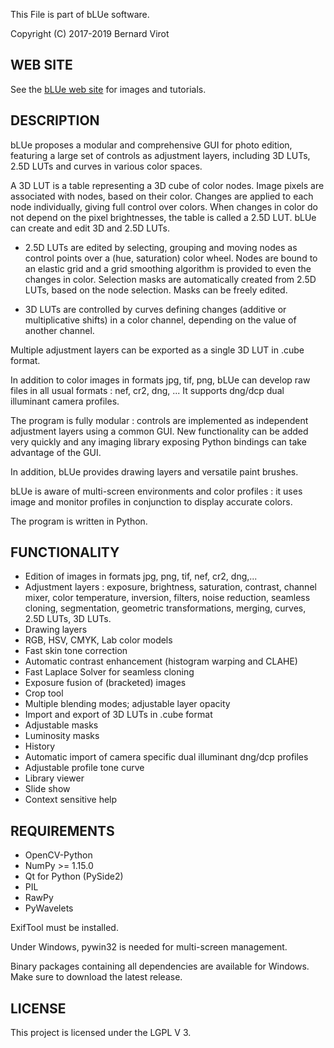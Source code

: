 This File is part of bLUe software.

Copyright (C) 2017-2019 Bernard Virot

## WEB SITE

See the [bLUe web site](http://bernard.virot.free.fr/) for images and tutorials.

## DESCRIPTION

 bLUe proposes a modular and comprehensive GUI for photo edition, featuring a large set of controls as adjustment layers, including
3D LUTs, 2.5D LUTs and curves in various color spaces.

A 3D LUT is a table representing a 3D cube of color nodes. Image pixels are associated
with nodes, based on their color. Changes are applied to each node individually,
giving full control over colors. When changes in color do not depend on the pixel brightnesses,
the table is called a 2.5D LUT. bLUe can create and edit 3D and 2.5D LUTs.

  * 2.5D LUTs are edited by selecting, grouping and moving nodes as control points over
a (hue, saturation) color wheel. Nodes are bound to an elastic grid and a grid smoothing algorithm is provided
to even the changes in color. Selection masks are automatically created from 2.5D LUTs, based on the node selection. 
Masks can be freely edited.

 * 3D LUTs are controlled by curves defining changes (additive or multiplicative shifts)
in a color channel, depending on the value of another channel. 

Multiple adjustment layers can be exported as a single 3D LUT in .cube format.

In addition to color images in formats jpg, tif, png, bLUe can develop raw files in all usual formats : nef, cr2, dng, ...
It supports dng/dcp dual illuminant camera profiles. 

The program is fully modular : controls are implemented as independent
adjustment layers using a common GUI. New functionality can be added very quickly and
any imaging library exposing Python bindings can take advantage of the GUI.

In addition, bLUe provides drawing layers and versatile paint brushes.

bLUe is aware of multi-screen environments and color profiles : it uses image and
monitor profiles in conjunction to display accurate colors.

The program is written in Python.

## FUNCTIONALITY

* Edition of images in formats jpg, png, tif, nef, cr2, dng,...
* Adjustment layers : exposure, brightness, saturation, contrast, channel mixer, color temperature, inversion, filters, noise reduction,
seamless cloning, segmentation, geometric transformations, merging, curves, 2.5D LUTs, 3D LUTs.
* Drawing layers
* RGB, HSV, CMYK, Lab color models
* Fast skin tone correction
* Automatic contrast enhancement (histogram warping and CLAHE)
* Fast Laplace Solver for seamless cloning
* Exposure fusion of (bracketed) images
* Crop tool
* Multiple blending modes; adjustable layer opacity
* Import and export of 3D LUTs in .cube format
* Adjustable masks
* Luminosity masks
* History
* Automatic import of camera specific dual illuminant dng/dcp profiles
* Adjustable profile tone curve
* Library viewer
* Slide show
* Context sensitive help

## REQUIREMENTS

* OpenCV-Python
* NumPy >= 1.15.0
* Qt for Python (PySide2)
* PIL
* RawPy
* PyWavelets

ExifTool must be installed.

Under Windows,  pywin32 is needed for multi-screen management.

Binary packages containing all dependencies are available for Windows.
Make sure to download the latest release.

## LICENSE

 This project is licensed under the LGPL V 3.
